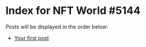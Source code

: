 # Index for NFT World #5144
Posts will be displayed in the order below:

- [Your first post](./001-first.md)

